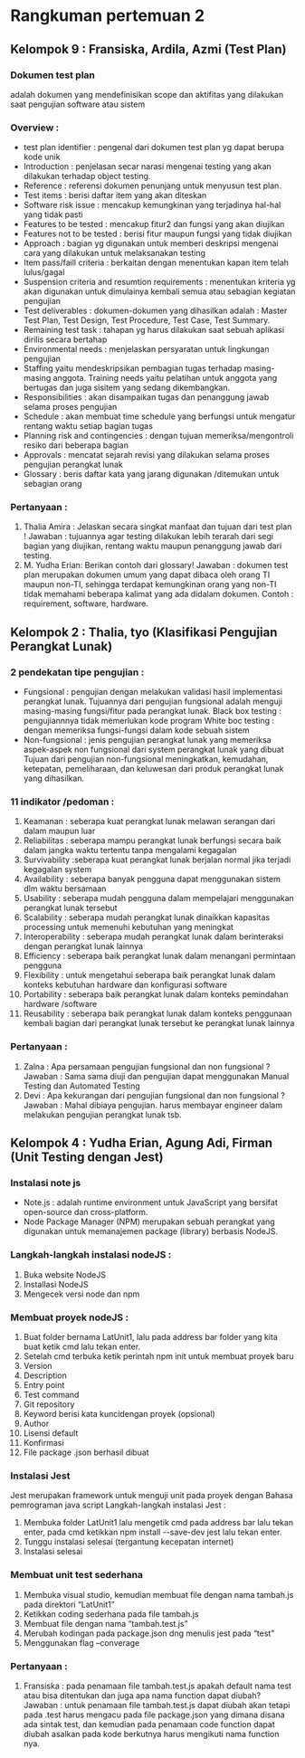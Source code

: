 # Rangkuman pertemuan 2

## Kelompok 9 : Fransiska, Ardila, Azmi (Test Plan)

### Dokumen test plan 
adalah dokumen yang mendefinisikan scope dan aktifitas yang dilakukan saat pengujian software atau sistem

### Overview : 
- test plan identifier : pengenal dari dokumen test plan yg dapat berupa kode unik
- Introduction : penjelasan secar narasi mengenai testing yang akan dilakukan terhadap object testing.
- Reference : referensi dokumen penunjang untuk menyusun test plan.
- Test items : berisi daftar item yang akan diteskan
- Software risk issue : mencakup kemungkinan yang terjadinya hal-hal yang tidak pasti
- Features to be tested : mencakup fitur2 dan fungsi yang akan diujikan
- Features not to be tested : berisi fitur maupun fungsi yang tidak diujikan
- Approach : bagian yg digunakan untuk memberi deskripsi mengenai cara yang dilakukan untuk melaksanakan testing
- Item pass/faill criteria : berkaitan dengan menentukan kapan item telah lulus/gagal
- Suspension criteria and resumtion requirements : menentukan kriteria yg akan digunakan untuk dimulainya kembali semua atau sebagian kegiatan pengujian
- Test deliverables : dokumen-dokumen yang dihasilkan adalah  : Master Test Plan, Test Design, Test Procedure, Test Case, Test Summary.
- Remaining test task : tahapan yg harus dilakukan saat sebuah aplikasi dirilis secara bertahap
- Environmental needs : menjelaskan persyaratan untuk lingkungan pengujian
- Staffing  yaitu mendeskripsikan pembagian tugas terhadap masing-masing anggota. Training needs yaitu pelatihan untuk anggota yang bertugas dan juga sisitem yang sedang dikembangkan.
- Responsibilities : akan disampaikan tugas dan penanggung jawab selama proses pengujian
- Schedule : akan membuat time schedule yang berfungsi untuk mengatur rentang waktu setiap bagian tugas
- Planning risk and contingencies : dengan tujuan memeriksa/mengontroli resiko dari beberapa bagian
- Approvals : mencatat sejarah revisi yang dilakukan selama proses pengujian perangkat lunak
- Glossary : beris daftar kata yang jarang digunakan /ditemukan untuk sebagian orang

### Pertanyaan :
1. Thalia Amira : Jelaskan secara singkat manfaat dan tujuan dari test plan !
Jawaban : tujuannya agar testing dilakukan lebih  terarah dari segi bagian yang diujikan, rentang waktu maupun penanggung jawab dari testing.
2. M. Yudha Erian: Berikan contoh dari glossary!
Jawaban : dokumen test plan merupakan dokumen umum yang dapat dibaca oleh orang TI maupun non-TI, sehingga terdapat kemungkinan orang yang non-TI tidak memahami beberapa kalimat yang ada didalam dokumen. Contoh : requirement, software, hardware.

## Kelompok 2 : Thalia, tyo (Klasifikasi Pengujian Perangkat Lunak)

### 2 pendekatan tipe pengujian :
- Fungsional : pengujian dengan melakukan validasi hasil implementasi perangkat lunak. Tujuannya dari pengujian fungsional adalah menguji masing-masing fungsi/fitur pada perangkat lunak.
Black box testing : pengujiannnya tidak memerlukan kode program
White boc testing : dengan memeriksa fungsi-fungsi dalam kode sebuah sistem
- Non-fungsional : jenis pengujian perangkat lunak yang memeriksa aspek-aspek non fungsional dari system perangkat lunak yang dibuat
Tujuan  dari pengujian non-fungsional meningkatkan, kemudahan, ketepatan, pemeliharaan, dan keluwesan dari produk perangkat lunak yang dihasilkan.

### 11	indikator /pedoman :
1. Keamanan : seberapa kuat perangkat lunak melawan serangan dari dalam maupun luar
2. Reliabilitas : seberapa mampu perangkat lunak berfungsi secara baik dalam jangka waktu tertentu tanpa mengalami kegagalan
3. Survivability :seberapa kuat perangkat lunak berjalan normal jika terjadi kegagalan system
4. Availability : seberapa banyak pengguna dapat menggunakan sistem dlm waktu bersamaan
5. Usability : seberapa mudah pengguna dalam mempelajari menggunakan perangkat lunak tersebut
6. Scalability : seberapa mudah perangkat lunak dinaikkan kapasitas processing untuk memenuhi kebutuhan yang meningkat
7. Interoperability : seberapa mudah perangkat lunak dalam berinteraksi dengan perangkat lunak lainnya
8. Efficiency : seberapa baik perangkat lunak dalam menangani permintaan pengguna
9. Flexibility : untuk mengetahui seberapa baik perangkat lunak dalam konteks kebutuhan hardware dan konfigurasi software
10. Portability : seberapa baik perangkat lunak dalam konteks pemindahan hardware /software
11. Reusability : seberapa baik perangkat lunak dalam konteks penggunaan kembali bagian dari perangkat lunak tersebut ke perangkat lunak lainnya

### Pertanyaan :
1. Zalna : Apa persamaan pengujian fungsional dan non fungsional ?
Jawaban : Sama sama diuji dan pengujian dapat menggunakan Manual Testing dan Automated Testing
2. Devi : Apa kekurangan dari pengujian fungsional dan non fungsional ?
Jawaban : Mahal dibiaya pengujian. harus membayar engineer dalam melakukan pengujian perangkat lunak tsb.

## Kelompok 4 : Yudha Erian, Agung Adi, Firman (Unit Testing dengan Jest)

### Instalasi note js
- Note.js : adalah runtime environment untuk JavaScript yang bersifat open-source dan cross-platform. 
- Node Package Manager (NPM) merupakan sebuah perangkat yang digunakan untuk memanajemen package (library) berbasis NodeJS. 

### Langkah-langkah instalasi nodeJS :
1. Buka website NodeJS
2. Installasi NodeJS
3. Mengecek versi node dan npm

### Membuat proyek nodeJS :
1. Buat folder bernama LatUnit1, lalu pada address bar folder yang kita buat ketik cmd lalu tekan enter.
2. Setelah cmd terbuka ketik perintah npm init untuk membuat proyek baru
3. Version
4. Description
5. Entry point
6. Test command
7. Git repository
8. Keyword berisi kata kuncidengan proyek (opsional)
9. Author
10. Lisensi default
11. Konfirmasi
12. File package .json berhasil dibuat

### Instalasi Jest
Jest merupakan framework untuk menguji unit pada proyek dengan Bahasa pemrograman java script
Langkah-langkah instalasi Jest :
1. Membuka folder LatUnit1 lalu mengetik cmd pada address bar lalu tekan enter, pada cmd ketikkan npm install --save-dev jest lalu tekan enter. 
2. Tunggu instalasi selesai (tergantung kecepatan internet)
3. Instalasi selesai

### Membuat unit test sederhana 
1. Membuka visual studio, kemudian membuat file dengan nama tambah.js pada direktori “LatUnit1”
2. Ketikkan coding sederhana pada file tambah.js
3. Membuat file dengan nama “tambah.test.js” 
4. Merubah kodingan pada package.json dng menulis jest pada “test”
5. Menggunakan flag –converage

### Pertanyaan :
1. Fransiska : pada penamaan file tambah.test.js apakah default nama test atau bisa ditentukan dan juga apa nama function dapat diubah?
Jawaban : untuk penamaan file tambah.test.js dapat diubah akan tetapi pada .test harus mengacu pada file package.json yang dimana disana ada sintak test, dan kemudian pada penamaan code function dapat diubah asalkan pada kode berkutnya harus mengikuti nama function nya.
